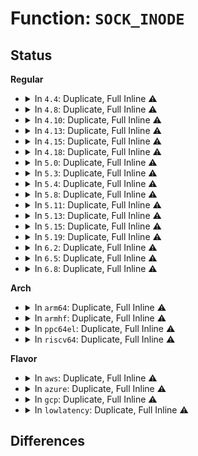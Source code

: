 # Function: <code>SOCK_INODE</code>

## Status
<b>Regular</b>
<ul>
<li>
<details>
<summary>In <code>4.4</code>: Duplicate, Full Inline ⚠️</summary>

**Collision:** Static Duplication

**Inline:** Full

**Transformation:** False

**Instances:**

```
In security/selinux/hooks.c (0)
Location: include/net/sock.h:1355
Inline: True
```
```
In net/socket.c (ffffffff816fb8e3)
Location: include/net/sock.h:1355
Inline: True
Inline callers:
  - net/socket.c:sock_alloc_file
  - net/socket.c:sock_release
```
```
In net/core/sock.c (0)
Location: include/net/sock.h:1355
Inline: True
```
```
In net/unix/af_unix.c (0)
Location: include/net/sock.h:1355
Inline: True
```
</details>
</li>
<li>
<details>
<summary>In <code>4.8</code>: Duplicate, Full Inline ⚠️</summary>

**Collision:** Static Duplication

**Inline:** Full

**Transformation:** False

**Instances:**

```
In security/selinux/hooks.c (0)
Location: include/net/sock.h:1262
Inline: True
```
```
In net/socket.c (ffffffff81763855)
Location: include/net/sock.h:1262
Inline: True
Inline callers:
  - net/socket.c:sock_release
  - net/socket.c:sock_alloc_file
```
```
In net/core/sock.c (0)
Location: include/net/sock.h:1262
Inline: True
```
```
In net/unix/af_unix.c (0)
Location: include/net/sock.h:1262
Inline: True
```
</details>
</li>
<li>
<details>
<summary>In <code>4.10</code>: Duplicate, Full Inline ⚠️</summary>

**Collision:** Static Duplication

**Inline:** Full

**Transformation:** False

**Instances:**

```
In security/selinux/hooks.c (0)
Location: include/net/sock.h:1300
Inline: True
```
```
In net/socket.c (ffffffff81790845)
Location: include/net/sock.h:1300
Inline: True
Inline callers:
  - net/socket.c:sock_release
  - net/socket.c:sock_alloc_file
```
```
In net/core/sock.c (0)
Location: include/net/sock.h:1300
Inline: True
```
```
In net/ipv4/af_inet.c (0)
Location: include/net/sock.h:1300
Inline: True
```
```
In net/unix/af_unix.c (0)
Location: include/net/sock.h:1300
Inline: True
```
</details>
</li>
<li>
<details>
<summary>In <code>4.13</code>: Duplicate, Full Inline ⚠️</summary>

**Collision:** Static Duplication

**Inline:** Full

**Transformation:** False

**Instances:**

```
In security/selinux/hooks.c (0)
Location: include/net/sock.h:1303
Inline: True
```
```
In net/socket.c (ffffffff817adeb5)
Location: include/net/sock.h:1303
Inline: True
Inline callers:
  - net/socket.c:sock_release
  - net/socket.c:sock_alloc_file
```
```
In net/core/sock.c (0)
Location: include/net/sock.h:1303
Inline: True
```
```
In net/ipv4/af_inet.c (0)
Location: include/net/sock.h:1303
Inline: True
```
```
In net/unix/af_unix.c (0)
Location: include/net/sock.h:1303
Inline: True
```
</details>
</li>
<li>
<details>
<summary>In <code>4.15</code>: Duplicate, Full Inline ⚠️</summary>

**Collision:** Static Duplication

**Inline:** Full

**Transformation:** False

**Instances:**

```
In security/selinux/hooks.c (0)
Location: include/net/sock.h:1307
Inline: True
```
```
In net/socket.c (ffffffff81825dcb)
Location: include/net/sock.h:1307
Inline: True
Inline callers:
  - net/socket.c:sock_release
  - net/socket.c:sock_alloc_file
```
```
In net/core/sock.c (0)
Location: include/net/sock.h:1307
Inline: True
```
```
In net/ipv4/af_inet.c (0)
Location: include/net/sock.h:1307
Inline: True
```
```
In net/unix/af_unix.c (0)
Location: include/net/sock.h:1307
Inline: True
```
</details>
</li>
<li>
<details>
<summary>In <code>4.18</code>: Duplicate, Full Inline ⚠️</summary>

**Collision:** Static Duplication

**Inline:** Full

**Transformation:** False

**Instances:**

```
In security/selinux/hooks.c (ffffffff813f8cb5)
Location: include/net/sock.h:1322
Inline: True
Inline callers:
  - security/selinux/hooks.c:selinux_sock_graft
  - security/selinux/hooks.c:selinux_socket_getpeersec_dgram
  - security/selinux/hooks.c:selinux_socket_post_create
```
```
In net/socket.c (ffffffff8186f3ea)
Location: include/net/sock.h:1322
Inline: True
Inline callers:
  - net/socket.c:__sock_release
  - net/socket.c:sock_alloc_file
```
```
In net/core/sock.c (ffffffff81874f23)
Location: include/net/sock.h:1322
Inline: True
Inline callers:
  - net/core/sock.c:sock_init_data
  - net/core/sock.c:sock_i_ino
  - net/core/sock.c:sock_i_uid
```
```
In net/ipv4/af_inet.c (ffffffff81929d42)
Location: include/net/sock.h:1322
Inline: True
Inline callers:
  - net/ipv4/af_inet.c:inet_accept
```
```
In net/unix/af_unix.c (ffffffff81959add)
Location: include/net/sock.h:1322
Inline: True
Inline callers:
  - net/unix/af_unix.c:unix_accept
  - net/unix/af_unix.c:unix_bind
```
</details>
</li>
<li>
<details>
<summary>In <code>5.0</code>: Duplicate, Full Inline ⚠️</summary>

**Collision:** Static Duplication

**Inline:** Full

**Transformation:** False

**Instances:**

```
In security/selinux/hooks.c (ffffffff814148a5)
Location: include/net/sock.h:1360
Inline: True
Inline callers:
  - security/selinux/hooks.c:selinux_sock_graft
  - security/selinux/hooks.c:selinux_socket_getpeersec_dgram
  - security/selinux/hooks.c:selinux_socket_post_create
```
```
In net/socket.c (ffffffff8188f8ba)
Location: include/net/sock.h:1360
Inline: True
Inline callers:
  - net/socket.c:__sock_release
  - net/socket.c:sock_alloc_file
```
```
In net/core/sock.c (ffffffff818957e5)
Location: include/net/sock.h:1360
Inline: True
Inline callers:
  - net/core/sock.c:sock_init_data
  - net/core/sock.c:sock_i_ino
  - net/core/sock.c:sock_i_uid
```
```
In net/ipv4/af_inet.c (ffffffff81959334)
Location: include/net/sock.h:1360
Inline: True
Inline callers:
  - net/ipv4/af_inet.c:inet_accept
```
```
In net/unix/af_unix.c (ffffffff8198ea3f)
Location: include/net/sock.h:1360
Inline: True
Inline callers:
  - net/unix/af_unix.c:unix_accept
  - net/unix/af_unix.c:unix_bind
```
</details>
</li>
<li>
<details>
<summary>In <code>5.3</code>: Duplicate, Full Inline ⚠️</summary>

**Collision:** Static Duplication

**Inline:** Full

**Transformation:** False

**Instances:**

```
In security/selinux/hooks.c (ffffffff81442205)
Location: include/net/sock.h:1363
Inline: True
Inline callers:
  - security/selinux/hooks.c:selinux_sock_graft
  - security/selinux/hooks.c:selinux_socket_getpeersec_dgram
  - security/selinux/hooks.c:selinux_socket_post_create
```
```
In net/socket.c (ffffffff818d9916)
Location: include/net/sock.h:1363
Inline: True
Inline callers:
  - net/socket.c:__sock_release
  - net/socket.c:sock_alloc_file
```
```
In net/core/sock.c (ffffffff818dfd08)
Location: include/net/sock.h:1363
Inline: True
Inline callers:
  - net/core/sock.c:sock_init_data
  - net/core/sock.c:sock_i_ino
  - net/core/sock.c:sock_i_uid
```
```
In net/ipv4/af_inet.c (ffffffff819bde08)
Location: include/net/sock.h:1363
Inline: True
Inline callers:
  - net/ipv4/af_inet.c:inet_accept
```
```
In net/unix/af_unix.c (ffffffff819fa1a9)
Location: include/net/sock.h:1363
Inline: True
Inline callers:
  - net/unix/af_unix.c:unix_accept
  - net/unix/af_unix.c:unix_bind
```
</details>
</li>
<li>
<details>
<summary>In <code>5.4</code>: Duplicate, Full Inline ⚠️</summary>

**Collision:** Static Duplication

**Inline:** Full

**Transformation:** False

**Instances:**

```
In security/selinux/hooks.c (ffffffff8145bc75)
Location: include/net/sock.h:1373
Inline: True
Inline callers:
  - security/selinux/hooks.c:selinux_sock_graft
  - security/selinux/hooks.c:selinux_socket_getpeersec_dgram
  - security/selinux/hooks.c:selinux_socket_post_create
```
```
In net/socket.c (ffffffff8190b8f6)
Location: include/net/sock.h:1373
Inline: True
Inline callers:
  - net/socket.c:__sock_release
  - net/socket.c:sock_alloc_file
```
```
In net/core/sock.c (ffffffff81911eb8)
Location: include/net/sock.h:1373
Inline: True
Inline callers:
  - net/core/sock.c:sock_init_data
  - net/core/sock.c:sock_i_ino
  - net/core/sock.c:sock_i_uid
```
```
In net/ipv4/af_inet.c (ffffffff819f4a18)
Location: include/net/sock.h:1373
Inline: True
Inline callers:
  - net/ipv4/af_inet.c:inet_accept
```
```
In net/unix/af_unix.c (ffffffff81a30e25)
Location: include/net/sock.h:1373
Inline: True
Inline callers:
  - net/unix/af_unix.c:unix_accept
  - net/unix/af_unix.c:unix_bind
```
</details>
</li>
<li>
<details>
<summary>In <code>5.8</code>: Duplicate, Full Inline ⚠️</summary>

**Collision:** Static Duplication

**Inline:** Full

**Transformation:** False

**Instances:**

```
In security/selinux/hooks.c (ffffffff814aeea5)
Location: include/net/sock.h:1421
Inline: True
Inline callers:
  - security/selinux/hooks.c:selinux_sock_graft
  - security/selinux/hooks.c:selinux_socket_getpeersec_dgram
  - security/selinux/hooks.c:selinux_socket_post_create
```
```
In net/socket.c (ffffffff819ddb37)
Location: include/net/sock.h:1421
Inline: True
Inline callers:
  - net/socket.c:sock_alloc_file
  - net/socket.c:sock_alloc_file
```
```
In net/core/sock.c (ffffffff819e3e5f)
Location: include/net/sock.h:1421
Inline: True
Inline callers:
  - net/core/sock.c:sock_init_data
  - net/core/sock.c:sock_i_ino
  - net/core/sock.c:sock_i_uid
```
```
In net/ipv4/af_inet.c (ffffffff81ae273d)
Location: include/net/sock.h:1421
Inline: True
Inline callers:
  - net/ipv4/af_inet.c:inet_accept
```
```
In net/unix/af_unix.c (ffffffff81b25249)
Location: include/net/sock.h:1421
Inline: True
Inline callers:
  - net/unix/af_unix.c:unix_accept
  - net/unix/af_unix.c:unix_bind
```
```
In net/mptcp/protocol.c (ffffffff81babf7b)
Location: include/net/sock.h:1421
Inline: True
Inline callers:
  - net/mptcp/protocol.c:mptcp_stream_accept
  - net/mptcp/protocol.c:mptcp_finish_join
```
```
In net/mptcp/subflow.c (ffffffff81bafc19)
Location: include/net/sock.h:1421
Inline: True
Inline callers:
  - net/mptcp/subflow.c:mptcp_subflow_create_socket
  - net/mptcp/subflow.c:mptcp_subflow_create_socket
  - net/mptcp/subflow.c:mptcp_subflow_create_socket
  - net/mptcp/subflow.c:mptcp_subflow_create_socket
  - net/mptcp/subflow.c:mptcp_subflow_create_socket
  - net/mptcp/subflow.c:mptcp_subflow_create_socket
```
</details>
</li>
<li>
<details>
<summary>In <code>5.11</code>: Duplicate, Full Inline ⚠️</summary>

**Collision:** Static Duplication

**Inline:** Full

**Transformation:** False

**Instances:**

```
In security/selinux/hooks.c (ffffffff814cc945)
Location: include/net/sock.h:1437
Inline: True
Inline callers:
  - security/selinux/hooks.c:selinux_sock_graft
  - security/selinux/hooks.c:selinux_socket_getpeersec_dgram
  - security/selinux/hooks.c:selinux_socket_post_create
```
```
In net/socket.c (ffffffff819dd527)
Location: include/net/sock.h:1437
Inline: True
Inline callers:
  - net/socket.c:sock_alloc_file
  - net/socket.c:sock_alloc_file
```
```
In net/core/sock.c (ffffffff819e379f)
Location: include/net/sock.h:1437
Inline: True
Inline callers:
  - net/core/sock.c:sock_init_data
  - net/core/sock.c:sock_i_ino
  - net/core/sock.c:sock_i_uid
```
```
In net/ipv4/af_inet.c (ffffffff81aef5dd)
Location: include/net/sock.h:1437
Inline: True
Inline callers:
  - net/ipv4/af_inet.c:inet_accept
```
```
In net/unix/af_unix.c (ffffffff81b33db9)
Location: include/net/sock.h:1437
Inline: True
Inline callers:
  - net/unix/af_unix.c:unix_accept
  - net/unix/af_unix.c:unix_bind
```
```
In net/mptcp/protocol.c (ffffffff81bbe48b)
Location: include/net/sock.h:1437
Inline: True
Inline callers:
  - net/mptcp/protocol.c:mptcp_stream_accept
  - net/mptcp/protocol.c:mptcp_finish_join
  - net/mptcp/protocol.c:__mptcp_destroy_sock
  - net/mptcp/protocol.c:__mptcp_close_ssk
```
```
In net/mptcp/subflow.c (ffffffff81bc36c6)
Location: include/net/sock.h:1437
Inline: True
Inline callers:
  - net/mptcp/subflow.c:mptcp_subflow_create_socket
  - net/mptcp/subflow.c:mptcp_subflow_create_socket
  - net/mptcp/subflow.c:mptcp_subflow_create_socket
  - net/mptcp/subflow.c:mptcp_subflow_create_socket
  - net/mptcp/subflow.c:mptcp_subflow_create_socket
  - net/mptcp/subflow.c:mptcp_subflow_create_socket
  - net/mptcp/subflow.c:__mptcp_subflow_connect
```
</details>
</li>
<li>
<details>
<summary>In <code>5.13</code>: Duplicate, Full Inline ⚠️</summary>

**Collision:** Static Duplication

**Inline:** Full

**Transformation:** False

**Instances:**

```
In security/selinux/hooks.c (ffffffff814d2f75)
Location: include/net/sock.h:1453
Inline: True
Inline callers:
  - security/selinux/hooks.c:selinux_sock_graft
  - security/selinux/hooks.c:selinux_socket_getpeersec_dgram
  - security/selinux/hooks.c:selinux_socket_post_create
```
```
In net/socket.c (ffffffff819c3777)
Location: include/net/sock.h:1453
Inline: True
Inline callers:
  - net/socket.c:sock_alloc_file
  - net/socket.c:sock_alloc_file
```
```
In net/core/sock.c (ffffffff819c981f)
Location: include/net/sock.h:1453
Inline: True
Inline callers:
  - net/core/sock.c:sock_init_data
  - net/core/sock.c:sock_i_ino
  - net/core/sock.c:sock_i_uid
```
```
In net/ipv4/af_inet.c (ffffffff81adad2d)
Location: include/net/sock.h:1453
Inline: True
Inline callers:
  - net/ipv4/af_inet.c:inet_accept
```
```
In net/unix/af_unix.c (ffffffff81b21a99)
Location: include/net/sock.h:1453
Inline: True
Inline callers:
  - net/unix/af_unix.c:unix_accept
  - net/unix/af_unix.c:unix_bind
```
```
In net/mptcp/protocol.c (ffffffff81badc25)
Location: include/net/sock.h:1453
Inline: True
Inline callers:
  - net/mptcp/protocol.c:mptcp_stream_accept
  - net/mptcp/protocol.c:mptcp_finish_join
  - net/mptcp/protocol.c:__mptcp_destroy_sock
  - net/mptcp/protocol.c:__mptcp_close_ssk
```
```
In net/mptcp/subflow.c (ffffffff81bb3d32)
Location: include/net/sock.h:1453
Inline: True
Inline callers:
  - net/mptcp/subflow.c:mptcp_subflow_create_socket
  - net/mptcp/subflow.c:mptcp_subflow_create_socket
  - net/mptcp/subflow.c:mptcp_subflow_create_socket
  - net/mptcp/subflow.c:mptcp_subflow_create_socket
  - net/mptcp/subflow.c:mptcp_subflow_create_socket
  - net/mptcp/subflow.c:mptcp_subflow_create_socket
  - net/mptcp/subflow.c:__mptcp_subflow_connect
```
</details>
</li>
<li>
<details>
<summary>In <code>5.15</code>: Duplicate, Full Inline ⚠️</summary>

**Collision:** Static Duplication

**Inline:** Full

**Transformation:** False

**Instances:**

```
In security/selinux/hooks.c (ffffffff8152bc35)
Location: include/net/sock.h:1463
Inline: True
Inline callers:
  - security/selinux/hooks.c:selinux_sock_graft
  - security/selinux/hooks.c:selinux_socket_getpeersec_dgram
  - security/selinux/hooks.c:selinux_socket_post_create
```
```
In net/socket.c (ffffffff81a73007)
Location: include/net/sock.h:1463
Inline: True
Inline callers:
  - net/socket.c:sock_alloc_file
  - net/socket.c:sock_alloc_file
```
```
In net/core/sock.c (ffffffff81a78bb0)
Location: include/net/sock.h:1463
Inline: True
Inline callers:
  - net/core/sock.c:sock_init_data
  - net/core/sock.c:sock_i_ino
  - net/core/sock.c:sock_i_uid
```
```
In net/ipv4/af_inet.c (ffffffff81b99fa8)
Location: include/net/sock.h:1463
Inline: True
Inline callers:
  - net/ipv4/af_inet.c:inet_accept
```
```
In net/unix/af_unix.c (ffffffff81be6ab9)
Location: include/net/sock.h:1463
Inline: True
Inline callers:
  - net/unix/af_unix.c:unix_accept
```
```
In net/mptcp/protocol.c (ffffffff81c7a662)
Location: include/net/sock.h:1463
Inline: True
Inline callers:
  - net/mptcp/protocol.c:mptcp_stream_accept
  - net/mptcp/protocol.c:mptcp_finish_join
  - net/mptcp/protocol.c:__mptcp_destroy_sock
  - net/mptcp/protocol.c:__mptcp_close_ssk
```
```
In net/mptcp/subflow.c (ffffffff81c82473)
Location: include/net/sock.h:1463
Inline: True
Inline callers:
  - net/mptcp/subflow.c:mptcp_subflow_create_socket
  - net/mptcp/subflow.c:mptcp_subflow_create_socket
  - net/mptcp/subflow.c:mptcp_subflow_create_socket
  - net/mptcp/subflow.c:mptcp_subflow_create_socket
  - net/mptcp/subflow.c:mptcp_subflow_create_socket
  - net/mptcp/subflow.c:mptcp_subflow_create_socket
  - net/mptcp/subflow.c:__mptcp_subflow_connect
```
</details>
</li>
<li>
<details>
<summary>In <code>5.19</code>: Duplicate, Full Inline ⚠️</summary>

**Collision:** Static Duplication

**Inline:** Full

**Transformation:** False

**Instances:**

```
In security/selinux/hooks.c (0)
Location: include/net/sock.h:1536
Inline: True
```
```
In security/apparmor/af_unix.c (0)
Location: include/net/sock.h:1536
Inline: True
```
```
In net/socket.c (ffffffff81be5976)
Location: include/net/sock.h:1536
Inline: True
Inline callers:
  - net/socket.c:sock_alloc_file
```
```
In net/core/sock.c (0)
Location: include/net/sock.h:1536
Inline: True
```
```
In net/ipv4/af_inet.c (0)
Location: include/net/sock.h:1536
Inline: True
```
```
In net/unix/af_unix.c (0)
Location: include/net/sock.h:1536
Inline: True
```
```
In net/mptcp/protocol.c (ffffffff81e23f19)
Location: include/net/sock.h:1536
Inline: True
Inline callers:
  - net/mptcp/protocol.c:mptcp_v6_destroy
```
```
In net/mptcp/subflow.c (ffffffff81e286a3)
Location: include/net/sock.h:1536
Inline: True
Inline callers:
  - net/mptcp/subflow.c:__mptcp_subflow_connect
```
</details>
</li>
<li>
<details>
<summary>In <code>6.2</code>: Duplicate, Full Inline ⚠️</summary>

**Collision:** Static Duplication

**Inline:** Full

**Transformation:** False

**Instances:**

```
In security/selinux/hooks.c (0)
Location: include/net/sock.h:1594
Inline: True
```
```
In security/apparmor/af_unix.c (0)
Location: include/net/sock.h:1594
Inline: True
```
```
In net/socket.c (ffffffff81d91c26)
Location: include/net/sock.h:1594
Inline: True
Inline callers:
  - net/socket.c:sock_alloc_file
```
```
In net/core/sock.c (0)
Location: include/net/sock.h:1594
Inline: True
```
```
In net/ipv4/af_inet.c (0)
Location: include/net/sock.h:1594
Inline: True
```
```
In net/unix/af_unix.c (0)
Location: include/net/sock.h:1594
Inline: True
```
```
In net/mptcp/protocol.c (ffffffff81ffb2a9)
Location: include/net/sock.h:1594
Inline: True
Inline callers:
  - net/mptcp/protocol.c:mptcp_destroy
```
```
In net/mptcp/subflow.c (ffffffff8200061e)
Location: include/net/sock.h:1594
Inline: True
Inline callers:
  - net/mptcp/subflow.c:__mptcp_subflow_connect
```
</details>
</li>
<li>
<details>
<summary>In <code>6.5</code>: Duplicate, Full Inline ⚠️</summary>

**Collision:** Static Duplication

**Inline:** Full

**Transformation:** False

**Instances:**

```
In security/selinux/hooks.c (0)
Location: include/net/sock.h:1585
Inline: True
```
```
In security/apparmor/af_unix.c (0)
Location: include/net/sock.h:1585
Inline: True
```
```
In net/socket.c (ffffffff81dfff06)
Location: include/net/sock.h:1585
Inline: True
Inline callers:
  - net/socket.c:sock_alloc_file
```
```
In net/core/sock.c (0)
Location: include/net/sock.h:1585
Inline: True
```
```
In net/ipv4/af_inet.c (0)
Location: include/net/sock.h:1585
Inline: True
```
```
In net/unix/af_unix.c (0)
Location: include/net/sock.h:1585
Inline: True
```
```
In net/mptcp/protocol.c (ffffffff82077619)
Location: include/net/sock.h:1585
Inline: True
Inline callers:
  - net/mptcp/protocol.c:mptcp_destroy
```
```
In net/mptcp/subflow.c (ffffffff8207c806)
Location: include/net/sock.h:1585
Inline: True
Inline callers:
  - net/mptcp/subflow.c:__mptcp_subflow_connect
```
</details>
</li>
<li>
<details>
<summary>In <code>6.8</code>: Duplicate, Full Inline ⚠️</summary>

**Collision:** Static Duplication

**Inline:** Full

**Transformation:** False

**Instances:**

```
In security/selinux/hooks.c (0)
Location: include/net/sock.h:1560
Inline: True
```
```
In security/apparmor/af_unix.c (0)
Location: include/net/sock.h:1560
Inline: True
```
```
In net/socket.c (ffffffff81ebc3a6)
Location: include/net/sock.h:1560
Inline: True
Inline callers:
  - net/socket.c:sock_alloc_file
```
```
In net/core/sock.c (0)
Location: include/net/sock.h:1560
Inline: True
```
```
In net/ipv4/af_inet.c (0)
Location: include/net/sock.h:1560
Inline: True
```
```
In net/unix/af_unix.c (0)
Location: include/net/sock.h:1560
Inline: True
```
```
In net/mptcp/protocol.c (ffffffff82146d81)
Location: include/net/sock.h:1560
Inline: True
```
```
In net/mptcp/subflow.c (ffffffff82151cdd)
Location: include/net/sock.h:1560
Inline: True
Inline callers:
  - net/mptcp/subflow.c:__mptcp_subflow_connect
```
</details>
</li>
</ul>
<b>Arch</b>
<ul>
<li>
<details>
<summary>In <code>arm64</code>: Duplicate, Full Inline ⚠️</summary>

**Collision:** Static Duplication

**Inline:** Full

**Transformation:** False

**Instances:**

```
In security/selinux/hooks.c (ffff800010548674)
Location: include/net/sock.h:1373
Inline: True
Inline callers:
  - security/selinux/hooks.c:selinux_sock_graft
  - security/selinux/hooks.c:selinux_socket_getpeersec_dgram
  - security/selinux/hooks.c:selinux_socket_post_create
```
```
In net/socket.c (ffff800010ba0ea4)
Location: include/net/sock.h:1373
Inline: True
Inline callers:
  - net/socket.c:__sock_release
  - net/socket.c:sock_alloc_file
```
```
In net/core/sock.c (ffff800010ba99fc)
Location: include/net/sock.h:1373
Inline: True
Inline callers:
  - net/core/sock.c:sock_init_data
  - net/core/sock.c:sock_i_ino
  - net/core/sock.c:sock_i_uid
```
```
In net/ipv4/af_inet.c (ffff800010caa930)
Location: include/net/sock.h:1373
Inline: True
Inline callers:
  - net/ipv4/af_inet.c:inet_accept
```
```
In net/unix/af_unix.c (ffff800010cf15ec)
Location: include/net/sock.h:1373
Inline: True
Inline callers:
  - net/unix/af_unix.c:unix_accept
  - net/unix/af_unix.c:unix_bind
```
</details>
</li>
<li>
<details>
<summary>In <code>armhf</code>: Duplicate, Full Inline ⚠️</summary>

**Collision:** Static Duplication

**Inline:** Full

**Transformation:** False

**Instances:**

```
In security/selinux/hooks.c (c06fe140)
Location: include/net/sock.h:1373
Inline: True
Inline callers:
  - security/selinux/hooks.c:selinux_sock_graft
  - security/selinux/hooks.c:selinux_socket_getpeersec_dgram
  - security/selinux/hooks.c:selinux_socket_post_create
```
```
In net/socket.c (c0cc3268)
Location: include/net/sock.h:1373
Inline: True
Inline callers:
  - net/socket.c:__sock_release
  - net/socket.c:sock_alloc_file
```
```
In net/core/sock.c (c0cc7fa8)
Location: include/net/sock.h:1373
Inline: True
Inline callers:
  - net/core/sock.c:sock_init_data
  - net/core/sock.c:sock_i_ino
  - net/core/sock.c:sock_i_uid
```
```
In net/ipv4/af_inet.c (c0db7238)
Location: include/net/sock.h:1373
Inline: True
Inline callers:
  - net/ipv4/af_inet.c:inet_accept
```
```
In net/unix/af_unix.c (c0df7754)
Location: include/net/sock.h:1373
Inline: True
Inline callers:
  - net/unix/af_unix.c:unix_accept
  - net/unix/af_unix.c:unix_bind
```
</details>
</li>
<li>
<details>
<summary>In <code>ppc64el</code>: Duplicate, Full Inline ⚠️</summary>

**Collision:** Static Duplication

**Inline:** Full

**Transformation:** False

**Instances:**

```
In security/selinux/hooks.c (c00000000069f6c0)
Location: include/net/sock.h:1373
Inline: True
Inline callers:
  - security/selinux/hooks.c:selinux_sock_graft
  - security/selinux/hooks.c:selinux_socket_getpeersec_dgram
  - security/selinux/hooks.c:selinux_socket_post_create
```
```
In net/socket.c (c000000000c75000)
Location: include/net/sock.h:1373
Inline: True
Inline callers:
  - net/socket.c:__sock_release
  - net/socket.c:sock_alloc_file
```
```
In net/core/sock.c (c000000000c7eee0)
Location: include/net/sock.h:1373
Inline: True
Inline callers:
  - net/core/sock.c:sock_init_data
  - net/core/sock.c:sock_i_ino
  - net/core/sock.c:sock_i_uid
```
```
In net/ipv4/af_inet.c (c000000000dc0ac8)
Location: include/net/sock.h:1373
Inline: True
Inline callers:
  - net/ipv4/af_inet.c:inet_accept
```
```
In net/unix/af_unix.c (c000000000e14580)
Location: include/net/sock.h:1373
Inline: True
Inline callers:
  - net/unix/af_unix.c:unix_accept
  - net/unix/af_unix.c:unix_bind
```
</details>
</li>
<li>
<details>
<summary>In <code>riscv64</code>: Duplicate, Full Inline ⚠️</summary>

**Collision:** Static Duplication

**Inline:** Full

**Transformation:** False

**Instances:**

```
In security/selinux/hooks.c (ffffffe0003a38c0)
Location: include/net/sock.h:1373
Inline: True
Inline callers:
  - security/selinux/hooks.c:selinux_sock_graft
  - security/selinux/hooks.c:selinux_socket_getpeersec_dgram
  - security/selinux/hooks.c:selinux_socket_post_create
```
```
In net/socket.c (ffffffe000738be0)
Location: include/net/sock.h:1373
Inline: True
Inline callers:
  - net/socket.c:__sock_release
  - net/socket.c:sock_alloc_file
```
```
In net/core/sock.c (ffffffe00073cf2a)
Location: include/net/sock.h:1373
Inline: True
Inline callers:
  - net/core/sock.c:sock_init_data
  - net/core/sock.c:sock_i_ino
  - net/core/sock.c:sock_i_uid
```
```
In net/ipv4/af_inet.c (ffffffe000805688)
Location: include/net/sock.h:1373
Inline: True
Inline callers:
  - net/ipv4/af_inet.c:inet_accept
```
```
In net/unix/af_unix.c (ffffffe00083d74a)
Location: include/net/sock.h:1373
Inline: True
Inline callers:
  - net/unix/af_unix.c:unix_accept
  - net/unix/af_unix.c:unix_bind
```
</details>
</li>
</ul>
<b>Flavor</b>
<ul>
<li>
<details>
<summary>In <code>aws</code>: Duplicate, Full Inline ⚠️</summary>

**Collision:** Static Duplication

**Inline:** Full

**Transformation:** False

**Instances:**

```
In security/selinux/hooks.c (ffffffff81454255)
Location: include/net/sock.h:1373
Inline: True
Inline callers:
  - security/selinux/hooks.c:selinux_sock_graft
  - security/selinux/hooks.c:selinux_socket_getpeersec_dgram
  - security/selinux/hooks.c:selinux_socket_post_create
```
```
In net/socket.c (ffffffff818ab8f6)
Location: include/net/sock.h:1373
Inline: True
Inline callers:
  - net/socket.c:__sock_release
  - net/socket.c:sock_alloc_file
```
```
In net/core/sock.c (ffffffff818b1eb8)
Location: include/net/sock.h:1373
Inline: True
Inline callers:
  - net/core/sock.c:sock_init_data
  - net/core/sock.c:sock_i_ino
  - net/core/sock.c:sock_i_uid
```
```
In net/ipv4/af_inet.c (ffffffff819947b8)
Location: include/net/sock.h:1373
Inline: True
Inline callers:
  - net/ipv4/af_inet.c:inet_accept
```
```
In net/unix/af_unix.c (ffffffff819d04b5)
Location: include/net/sock.h:1373
Inline: True
Inline callers:
  - net/unix/af_unix.c:unix_accept
  - net/unix/af_unix.c:unix_bind
```
</details>
</li>
<li>
<details>
<summary>In <code>azure</code>: Duplicate, Full Inline ⚠️</summary>

**Collision:** Static Duplication

**Inline:** Full

**Transformation:** False

**Instances:**

```
In security/selinux/hooks.c (ffffffff81444c95)
Location: include/net/sock.h:1373
Inline: True
Inline callers:
  - security/selinux/hooks.c:selinux_sock_graft
  - security/selinux/hooks.c:selinux_socket_getpeersec_dgram
  - security/selinux/hooks.c:selinux_socket_post_create
```
```
In net/socket.c (ffffffff81865846)
Location: include/net/sock.h:1373
Inline: True
Inline callers:
  - net/socket.c:__sock_release
  - net/socket.c:sock_alloc_file
```
```
In net/core/sock.c (ffffffff8186be08)
Location: include/net/sock.h:1373
Inline: True
Inline callers:
  - net/core/sock.c:sock_init_data
  - net/core/sock.c:sock_i_ino
  - net/core/sock.c:sock_i_uid
```
```
In net/ipv4/af_inet.c (ffffffff8194e278)
Location: include/net/sock.h:1373
Inline: True
Inline callers:
  - net/ipv4/af_inet.c:inet_accept
```
```
In net/unix/af_unix.c (ffffffff8198d275)
Location: include/net/sock.h:1373
Inline: True
Inline callers:
  - net/unix/af_unix.c:unix_accept
  - net/unix/af_unix.c:unix_bind
```
</details>
</li>
<li>
<details>
<summary>In <code>gcp</code>: Duplicate, Full Inline ⚠️</summary>

**Collision:** Static Duplication

**Inline:** Full

**Transformation:** False

**Instances:**

```
In security/selinux/hooks.c (ffffffff814502f5)
Location: include/net/sock.h:1373
Inline: True
Inline callers:
  - security/selinux/hooks.c:selinux_sock_graft
  - security/selinux/hooks.c:selinux_socket_getpeersec_dgram
  - security/selinux/hooks.c:selinux_socket_post_create
```
```
In net/socket.c (ffffffff818fc8f6)
Location: include/net/sock.h:1373
Inline: True
Inline callers:
  - net/socket.c:__sock_release
  - net/socket.c:sock_alloc_file
```
```
In net/core/sock.c (ffffffff81902eb8)
Location: include/net/sock.h:1373
Inline: True
Inline callers:
  - net/core/sock.c:sock_init_data
  - net/core/sock.c:sock_i_ino
  - net/core/sock.c:sock_i_uid
```
```
In net/ipv4/af_inet.c (ffffffff819ff058)
Location: include/net/sock.h:1373
Inline: True
Inline callers:
  - net/ipv4/af_inet.c:inet_accept
```
```
In net/unix/af_unix.c (ffffffff81a3af35)
Location: include/net/sock.h:1373
Inline: True
Inline callers:
  - net/unix/af_unix.c:unix_accept
  - net/unix/af_unix.c:unix_bind
```
</details>
</li>
<li>
<details>
<summary>In <code>lowlatency</code>: Duplicate, Full Inline ⚠️</summary>

**Collision:** Static Duplication

**Inline:** Full

**Transformation:** False

**Instances:**

```
In security/selinux/hooks.c (ffffffff81467795)
Location: include/net/sock.h:1373
Inline: True
Inline callers:
  - security/selinux/hooks.c:selinux_sock_graft
  - security/selinux/hooks.c:selinux_socket_getpeersec_dgram
  - security/selinux/hooks.c:selinux_socket_post_create
```
```
In net/socket.c (ffffffff8191d966)
Location: include/net/sock.h:1373
Inline: True
Inline callers:
  - net/socket.c:__sock_release
  - net/socket.c:sock_alloc_file
```
```
In net/core/sock.c (ffffffff81923e28)
Location: include/net/sock.h:1373
Inline: True
Inline callers:
  - net/core/sock.c:sock_init_data
  - net/core/sock.c:sock_i_ino
  - net/core/sock.c:sock_i_uid
```
```
In net/ipv4/af_inet.c (ffffffff81a09128)
Location: include/net/sock.h:1373
Inline: True
Inline callers:
  - net/ipv4/af_inet.c:inet_accept
```
```
In net/unix/af_unix.c (ffffffff81a45d95)
Location: include/net/sock.h:1373
Inline: True
Inline callers:
  - net/unix/af_unix.c:unix_accept
  - net/unix/af_unix.c:unix_bind
```
</details>
</li>
</ul>

## Differences
